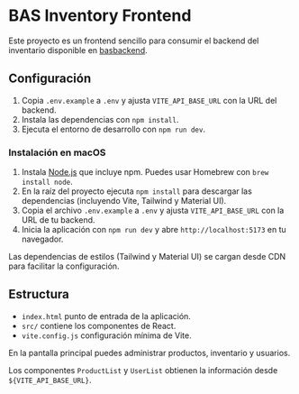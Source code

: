 # BAS Inventory Frontend

Este proyecto es un frontend sencillo para consumir el backend del inventario disponible en [basbackend](https://github.com/devargmaster/basbackend).

## Configuración

1. Copia `.env.example` a `.env` y ajusta `VITE_API_BASE_URL` con la URL del backend.
2. Instala las dependencias con `npm install`.
3. Ejecuta el entorno de desarrollo con `npm run dev`.

### Instalación en macOS

1. Instala [Node.js](https://nodejs.org/) que incluye npm. Puedes usar Homebrew
   con `brew install node`.
2. En la raíz del proyecto ejecuta `npm install` para descargar las dependencias
   (incluyendo Vite, Tailwind y Material UI).
3. Copia el archivo `.env.example` a `.env` y ajusta `VITE_API_BASE_URL` con la
   URL de tu backend.
4. Inicia la aplicación con `npm run dev` y abre `http://localhost:5173` en tu
   navegador.

Las dependencias de estilos (Tailwind y Material UI) se cargan desde CDN para
facilitar la configuración.

## Estructura

- `index.html` punto de entrada de la aplicación.
- `src/` contiene los componentes de React.
- `vite.config.js` configuración mínima de Vite.

En la pantalla principal puedes administrar productos, inventario y usuarios.

Los componentes `ProductList` y `UserList` obtienen la información desde `${VITE_API_BASE_URL}`.

